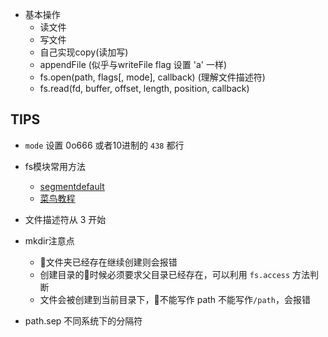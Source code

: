 - 基本操作
    - 读文件
    - 写文件
    - 自己实现copy(读加写)
    - appendFile (似乎与writeFile flag 设置 'a' 一样)
    - fs.open(path, flags[, mode], callback) (理解文件描述符)
    - fs.read(fd, buffer, offset, length, position, callback)


## TIPS
- `mode` 设置 0o666 或者10进制的 `438` 都行

- fs模块常用方法 
    - [segmentdefault](https://segmentfault.com/a/1190000011343017)
    - [菜鸟教程](http://www.runoob.com/nodejs/nodejs-fs.html)

- 文件描述符从 3 开始

- mkdir注意点
    - 文件夹已经存在继续创建则会报错
    - 创建目录的时候必须要求父目录已经存在，可以利用 `fs.access` 方法判断
    - 文件会被创建到当前目录下，不能写作 path 不能写作`/path`，会报错

- path.sep 不同系统下的分隔符
